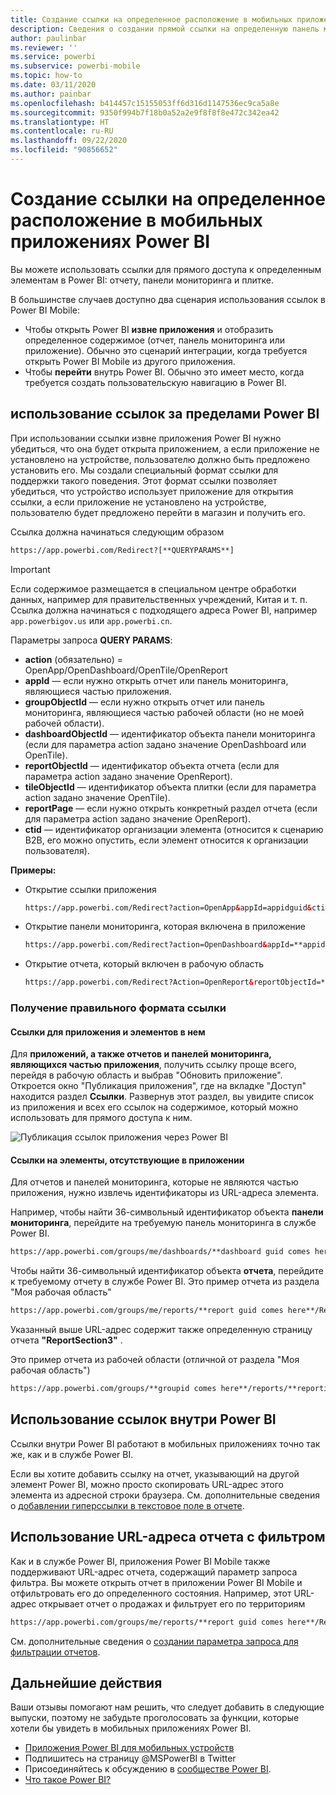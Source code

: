 ```yaml
---
title: Создание ссылки на определенное расположение в мобильных приложениях Power BI
description: Сведения о создании прямой ссылки на определенную панель мониторинга, плитку или отчет в мобильном приложении Power BI с помощью универсального кода ресурса (URI).
author: paulinbar
ms.reviewer: ''
ms.service: powerbi
ms.subservice: powerbi-mobile
ms.topic: how-to
ms.date: 03/11/2020
ms.author: painbar
ms.openlocfilehash: b414457c15155053ff6d316d1147536ec9ca5a8e
ms.sourcegitcommit: 9350f994b7f18b0a52a2e9f8f8f8e472c342ea42
ms.translationtype: HT
ms.contentlocale: ru-RU
ms.lasthandoff: 09/22/2020
ms.locfileid: "90856652"
---
```

# <a name="create-a-link-to-a-specific-location-in-the-power-bi-mobile-apps"></a>Создание ссылки на определенное расположение в мобильных приложениях Power BI
Вы можете использовать ссылки для прямого доступа к определенным элементам в Power BI: отчету, панели мониторинга и плитке.

В большинстве случаев доступно два сценария использования ссылок в Power BI Mobile: 

* Чтобы открыть Power BI **извне приложения** и отобразить определенное содержимое (отчет, панель мониторинга или приложение). Обычно это сценарий интеграции, когда требуется открыть Power BI Mobile из другого приложения. 
* Чтобы **перейти** внутрь Power BI. Обычно это имеет место, когда требуется создать пользовательскую навигацию в Power BI.


## <a name="use-links-from-outside-of-power-bi"></a>использование ссылок за пределами Power BI
При использовании ссылки извне приложения Power BI нужно убедиться, что она будет открыта приложением, а если приложение не установлено на устройстве, пользователю должно быть предложено установить его. Мы создали специальный формат ссылки для поддержки такого поведения. Этот формат ссылки позволяет убедиться, что устройство использует приложение для открытия ссылки, а если приложение не установлено на устройстве, пользователю будет предложено перейти в магазин и получить его.

Ссылка должна начинаться следующим образом  
```html
https://app.powerbi.com/Redirect?[**QUERYPARAMS**]
```

> [!IMPORTANT]
> Если содержимое размещается в специальном центре обработки данных, например для правительственных учреждений, Китая и т. п. Ссылка должна начинаться с подходящего адреса Power BI, например `app.powerbigov.us` или `app.powerbi.cn`.   
>


Параметры запроса **QUERY PARAMS**:
* **action** (обязательно) = OpenApp/OpenDashboard/OpenTile/OpenReport
* **appId** — если нужно открыть отчет или панель мониторинга, являющиеся частью приложения. 
* **groupObjectId** — если нужно открыть отчет или панель мониторинга, являющиеся частью рабочей области (но не моей рабочей области).
* **dashboardObjectId** — идентификатор объекта панели мониторинга (если для параметра action задано значение OpenDashboard или OpenTile).
* **reportObjectId** — идентификатор объекта отчета (если для параметра action задано значение OpenReport).
* **tileObjectId** — идентификатор объекта плитки (если для параметра action задано значение OpenTile).
* **reportPage** — если нужно открыть конкретный раздел отчета (если для параметра action задано значение OpenReport).
* **ctid** — идентификатор организации элемента (относится к сценарию B2B, его можно опустить, если элемент относится к организации пользователя).

**Примеры:**

* Открытие ссылки приложения 
  ```html
  https://app.powerbi.com/Redirect?action=OpenApp&appId=appidguid&ctid=organizationid
  ```

* Открытие панели мониторинга, которая включена в приложение 
  ```html
  https://app.powerbi.com/Redirect?action=OpenDashboard&appId=**appidguid**&dashboardObjectId=**dashboardidguid**&ctid=**organizationid**
  ```

* Открытие отчета, который включен в рабочую область
  ```html
  https://app.powerbi.com/Redirect?Action=OpenReport&reportObjectId=**reportidguid**&groupObjectId=**groupidguid**&reportPage=**ReportSectionName**
  ```

### <a name="how-to-get-the-right-link-format"></a>Получение правильного формата ссылки

#### <a name="links-of-apps-and-items-in-app"></a>Ссылки для приложения и элементов в нем

Для **приложений, а также отчетов и панелей мониторинга, являющихся частью приложения**, получить ссылку проще всего, перейдя в рабочую область и выбрав "Обновить приложение". Откроется окно "Публикация приложения", где на вкладке "Доступ" находится раздел **Ссылки**. Развернув этот раздел, вы увидите список из приложения и всех его ссылок на содержимое, который можно использовать для прямого доступа к ним.

![Публикация ссылок приложения через Power BI ](./media/mobile-apps-links/mobile-link-copy-app-links.png)

#### <a name="links-of-items-not-in-app"></a>Ссылки на элементы, отсутствующие в приложении 

Для отчетов и панелей мониторинга, которые не являются частью приложения, нужно извлечь идентификаторы из URL-адреса элемента.

Например, чтобы найти 36-символьный идентификатор объекта **панели мониторинга**, перейдите на требуемую панель мониторинга в службе Power BI. 

```html
https://app.powerbi.com/groups/me/dashboards/**dashboard guid comes here**?ctid=**organization id comes here**`
```

Чтобы найти 36-символьный идентификатор объекта **отчета**, перейдите к требуемому отчету в службе Power BI.
Это пример отчета из раздела "Моя рабочая область"

```html
https://app.powerbi.com/groups/me/reports/**report guid comes here**/ReportSection3?ctid=**organization id comes here**`
```
Указанный выше URL-адрес содержит также определенную страницу отчета **"ReportSection3"** .

Это пример отчета из рабочей области (отличной от раздела "Моя рабочая область")

```html
https://app.powerbi.com/groups/**groupid comes here**/reports/**reportid comes here**/ReportSection1?ctid=**organizationid comes here**
```

## <a name="use-links-inside-power-bi"></a>Использование ссылок внутри Power BI

Ссылки внутри Power BI работают в мобильных приложениях точно так же, как и в службе Power BI.

Если вы хотите добавить ссылку на отчет, указывающий на другой элемент Power BI, можно просто скопировать URL-адрес этого элемента из адресной строки браузера. См. дополнительные сведения о [добавлении гиперссылки в текстовое поле в отчете](../../create-reports/service-add-hyperlink-to-text-box.md).

## <a name="use-report-url-with-filter"></a>Использование URL-адреса отчета с фильтром
Как и в службе Power BI, приложения Power BI Mobile также поддерживают URL-адрес отчета, содержащий параметр запроса фильтра. Вы можете открыть отчет в приложении Power BI Mobile и отфильтровать его до определенного состояния. Например, этот URL-адрес открывает отчет о продажах и фильтрует его по территориям

```html
https://app.powerbi.com/groups/me/reports/**report guid comes here**/ReportSection3?ctid=**organization id comes here**&filter=Store/Territory eq 'NC'
```

См. дополнительные сведения о [создании параметра запроса для фильтрации отчетов](../../collaborate-share/service-url-filters.md).

## <a name="next-steps"></a>Дальнейшие действия
Ваши отзывы помогают нам решить, что следует добавить в следующие выпуски, поэтому не забудьте проголосовать за функции, которые хотели бы увидеть в мобильных приложениях Power BI. 

* [Приложения Power BI для мобильных устройств](mobile-apps-for-mobile-devices.md)
* Подпишитесь на страницу @MSPowerBI в Twitter
* Присоединяйтесь к обсуждению в [сообществе Power BI](https://community.powerbi.com/).
* [Что такое Power BI?](../../fundamentals/power-bi-overview.md)